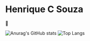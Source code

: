 # Henrique C Souza
👋 

![Anurag's GitHub stats](https://github-readme-stats.vercel.app/api?username=HenriqueCSouzza&theme=dracula&include_all_commits=true&count_private=true)
![Top Langs](https://github-readme-stats.vercel.app/api/top-langs/?username=HenriqueCSouzza&layout=compact&theme=dracula)
